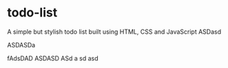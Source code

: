# todo-list
A simple but stylish todo list built using HTML, CSS and JavaScript
ASDasd

ASDASDa





fAdsDAD
ASDASD
ASd
a
sd
asd
